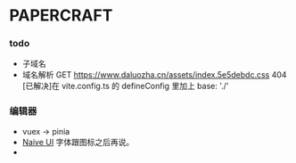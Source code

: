 # PAPERCRAFT

### todo
- 子域名
- 域名解析 GET https://www.daluozha.cn/assets/index.5e5debdc.css 404
[已解决]在 vite.config.ts 的 defineConfig 里加上 base: './'


### 编辑器
- vuex -> pinia
- [Naive UI](https://www.naiveui.com/zh-CN/light) 字体跟图标之后再说。
- 